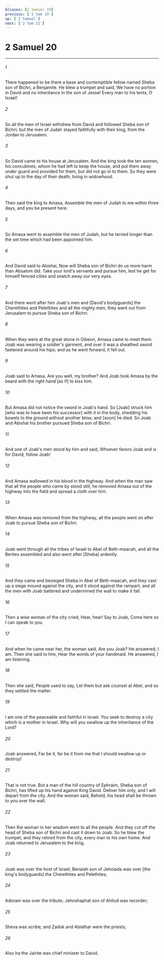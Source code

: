 ```yaml
---
Aliases: [2 Samuel 20]
previous: ['2 Sam 19']
up: ['2 Samuel']
next: ['2 Sam 21']
---
```

# 2 Samuel 20

***














###### 1 






There happened to be there a base and contemptible fellow named Sheba son of Bichri, a Benjamite. He blew a trumpet and said, We have no portion in David and no inheritance in the son of Jesse! Every man to his tents, O Israel! 













###### 2 






So all the men of Israel withdrew from David and followed Sheba son of Bichri; but the men of Judah stayed faithfully with their king, from the Jordan to Jerusalem. 













###### 3 






So David came to his house at Jerusalem. And the king took the ten women, his concubines, whom he had left to keep the house, and put them away under guard and provided for them, but did not go in to them. So they were shut up to the day of their death, living in widowhood. 













###### 4 






Then said the king to Amasa, Assemble the men of Judah to me within three days, and you be present here. 













###### 5 






So Amasa went to assemble the men of Judah, but he tarried longer than the set time which had been appointed him. 













###### 6 






And David said to Abishai, Now will Sheba son of Bichri do us more harm than Absalom did. Take your lord's servants and pursue him, lest he get for himself fenced cities and snatch away our very eyes. 













###### 7 






And there went after him Joab's men and [David's bodyguards] the Cherethites and Pelethites and all the mighty men; they went out from Jerusalem to pursue Sheba son of Bichri. 













###### 8 






When they were at the great stone in Gibeon, Amasa came to meet them. Joab was wearing a soldier's garment, and over it was a sheathed sword fastened around his hips; and as he went forward, it fell out. 













###### 9 






Joab said to Amasa, Are you well, my brother? And Joab took Amasa by the beard with the right hand [as if] to kiss him. 













###### 10 






But Amasa did not notice the sword in Joab's hand. So [Joab] struck him [who was to have been his successor] with it in the body, shedding his bowels to the ground without another blow; and [soon] he died. So Joab and Abishai his brother pursued Sheba son of Bichri. 













###### 11 






And one of Joab's men stood by him and said, Whoever favors Joab and is for David, follow Joab! 













###### 12 






And Amasa wallowed in his blood in the highway. And when the man saw that all the people who came by stood still, he removed Amasa out of the highway into the field and spread a cloth over him. 













###### 13 






When Amasa was removed from the highway, all the people went on after Joab to pursue Sheba son of Bichri. 













###### 14 






Joab went through all the tribes of Israel to Abel of Beth-maacah, and all the Berites assembled and also went after [Sheba] ardently. 













###### 15 






And they came and besieged Sheba in Abel of Beth-maacah, and they cast up a siege mound against the city, and it stood against the rampart; and all the men with Joab battered and undermined the wall to make it fall. 













###### 16 






Then a wise woman of the city cried, Hear, hear! Say to Joab, Come here so I can speak to you. 













###### 17 






And when he came near her, the woman said, Are you Joab? He answered, I am. Then she said to him, Hear the words of your handmaid. He answered, I am listening. 













###### 18 






Then she said, People used to say, Let them but ask counsel at Abel, and so they settled the matter. 













###### 19 






I am one of the peaceable and faithful in Israel. You seek to destroy a city which is a mother in Israel. Why will you swallow up the inheritance of the Lord? 













###### 20 






Joab answered, Far be it, far be it from me that I should swallow up or destroy! 













###### 21 






That is not true. But a man of the hill country of Ephraim, Sheba son of Bichri, has lifted up his hand against King David. Deliver him only, and I will depart from the city. And the woman said, Behold, his head shall be thrown to you over the wall. 













###### 22 






Then the woman in her wisdom went to all the people. And they cut off the head of Sheba son of Bichri and cast it down to Joab. So he blew the trumpet, and they retired from the city, every man to his own home. And Joab returned to Jerusalem to the king. 













###### 23 






Joab was over the host of Israel; Benaiah son of Jehoiada was over [the king's bodyguards] the Cherethites and Pelethites; 













###### 24 






Adoram was over the tribute; Jehoshaphat son of Ahilud was recorder; 













###### 25 






Sheva was scribe; and Zadok and Abiathar were the priests; 













###### 26 






Also Ira the Jairite was chief minister to David.
